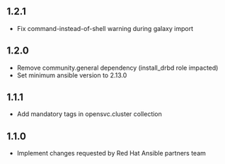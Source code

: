 ## 1.2.1

- Fix command-instead-of-shell warning during galaxy import

## 1.2.0

- Remove community.general dependency (install_drbd role impacted)
- Set minimum ansible version to 2.13.0

## 1.1.1

- Add mandatory tags in opensvc.cluster collection

## 1.1.0

- Implement changes requested by Red Hat Ansible partners team
